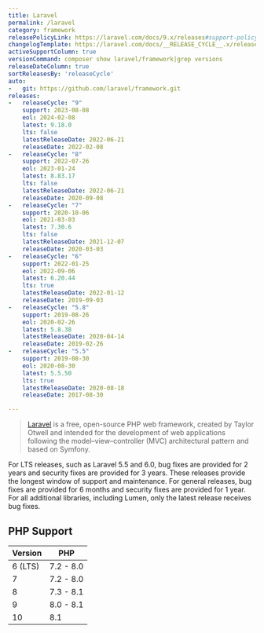 ```yaml
---
title: Laravel
permalink: /laravel
category: framework
releasePolicyLink: https://laravel.com/docs/9.x/releases#support-policy
changelogTemplate: https://laravel.com/docs/__RELEASE_CYCLE__.x/releases
activeSupportColumn: true
versionCommand: composer show laravel/framework|grep versions
releaseDateColumn: true
sortReleasesBy: 'releaseCycle'
auto:
-   git: https://github.com/laravel/framework.git
releases:
-   releaseCycle: "9"
    support: 2023-08-08
    eol: 2024-02-08
    latest: 9.18.0
    lts: false
    latestReleaseDate: 2022-06-21
    releaseDate: 2022-02-08
-   releaseCycle: "8"
    support: 2022-07-26
    eol: 2023-01-24
    latest: 8.83.17
    lts: false
    latestReleaseDate: 2022-06-21
    releaseDate: 2020-09-08
-   releaseCycle: "7"
    support: 2020-10-06
    eol: 2021-03-03
    latest: 7.30.6
    lts: false
    latestReleaseDate: 2021-12-07
    releaseDate: 2020-03-03
-   releaseCycle: "6"
    support: 2022-01-25
    eol: 2022-09-06
    latest: 6.20.44
    lts: true
    latestReleaseDate: 2022-01-12
    releaseDate: 2019-09-03
-   releaseCycle: "5.8"
    support: 2019-08-26
    eol: 2020-02-26
    latest: 5.8.38
    latestReleaseDate: 2020-04-14
    releaseDate: 2019-02-26
-   releaseCycle: "5.5"
    support: 2019-08-30
    eol: 2020-08-30
    latest: 5.5.50
    lts: true
    latestReleaseDate: 2020-08-18
    releaseDate: 2017-08-30

---
```


> [Laravel](https://laravel.com/) is a free, open-source PHP web framework, created by Taylor Otwell and intended for the development of web applications following the model–view–controller (MVC) architectural pattern and based on Symfony.

For LTS releases, such as Laravel 5.5 and 6.0, bug fixes are provided for 2 years and security fixes are provided for 3 years. These releases provide the longest window of support and maintenance. For general releases, bug fixes are provided for 6 months and security fixes are provided for 1 year. For all additional libraries, including Lumen, only the latest release receives bug fixes.

## PHP Support

Version | PHP
--------|-----------
6 (LTS) | 7.2 - 8.0
7       | 7.2 - 8.0
8       | 7.3 - 8.1
9       | 8.0 - 8.1
10      | 8.1

